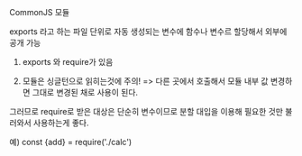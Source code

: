 CommonJS 모듈

exports 라고 하는 파일 단위로 자동 생성되는 변수에 함수나 변수르 할당해서 외부에 공개 가능

1. exports 와 require가 있음

2. 모듈은 싱글턴으로 읽히는것에 주의!
   => 다른 곳에서 호출해서 모듈 내부 값 변경하면 그대로 변경된 채로 사용이 된다.

그러므로 require로 받은 대상은 단순히 변수이므로 분할 대입을 이용해 필요한 것만 불러와서 사용하는게 좋다.

예) const {add} = require('./calc')
